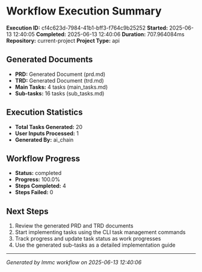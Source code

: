 # Workflow Execution Summary

**Execution ID:** cf4c623d-7984-41b1-bff3-f764c9b25252
**Started:** 2025-06-13 12:40:05
**Completed:** 2025-06-13 12:40:06
**Duration:** 707.964084ms
**Repository:** current-project
**Project Type:** api

## Generated Documents

- **PRD:** Generated Document (prd.md)
- **TRD:** Generated Document (trd.md)
- **Main Tasks:** 4 tasks (main_tasks.md)
- **Sub-tasks:** 16 tasks (sub_tasks.md)

## Execution Statistics

- **Total Tasks Generated:** 20
- **User Inputs Processed:** 1
- **Generated By:** ai_chain

## Workflow Progress

- **Status:** completed
- **Progress:** 100.0%
- **Steps Completed:** 4
- **Steps Failed:** 0

## Next Steps

1. Review the generated PRD and TRD documents
2. Start implementing tasks using the CLI task management commands
3. Track progress and update task status as work progresses
4. Use the generated sub-tasks as a detailed implementation guide

---
*Generated by lmmc workflow on 2025-06-13 12:40:06*
